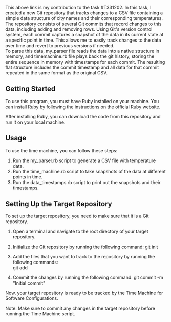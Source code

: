 This above link is my contribution to the task #T331202. In this task, I created a new Git repository that tracks changes to a CSV file containing a simple data structure of city names and their corresponding temperatures. The repository consists of several Git commits that record changes to this data, including adding and removing rows. Using Git's version control system, each commit captures a snapshot of the data in its current state at a specific point in time. This allows me to easily track changes to the data over time and revert to previous versions if needed.                                       
                                                                                                                                                                         To parse this data, my_parser file reads the data into a native structure in memory, and timemachine.rb file plays back the git history, storing the entire sequence in  memory with timestamps for each commit. The resulting flat structure includes the commit timestamp and all data for that commit repeated in the same format as the original CSV.                                                                  
                                                                                                                                                             
## Getting Started
To use this program, you must have Ruby installed on your machine. You can install Ruby by following the instructions on the official Ruby website.

After installing Ruby, you can download the code from this repository and run it on your local machine.

## Usage
To use the time machine, you can follow these steps:

1. Run the my_parser.rb script to generate a CSV file with temperature data.
2. Run the time_machine.rb script to take snapshots of the data at different points in time. 
3. Run the data_timestamps.rb script to print out the snapshots and their timestamps.

## Setting Up the Target Repository
To set up the target repository, you need to make sure that it is a Git repository.

1. Open a terminal and navigate to the root directory of your target repository.
2. Initialize the Git repository by running the following command:
  git init 
  
3. Add the files that you want to track to the repository by running the following commands:  
  git add 
  
4. Commit the changes by running the following command:
  git commit -m "Initial commit"

Now, your target repository is ready to be tracked by the Time Machine for Software Configurations. 

Note: Make sure to commit any changes in the target repository before running the Time Machine script.
